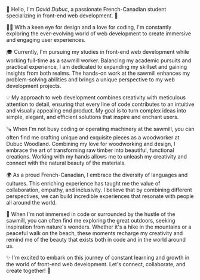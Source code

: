 👋 Hello, I'm <em>David Dubuc</em>, a passionate French-Canadian student specializing in <span>front-end web </span> development. 🌟

👨‍💻 With a keen eye for design and a love for coding, I'm constantly exploring the ever-evolving world of web development to create immersive and engaging user experiences.

🎓 Currently, I'm pursuing my studies in front-end web development while working full-time as a sawmill worker. Balancing my academic pursuits and practical experience, I am dedicated to expanding my skillset and gaining insights from both realms. The hands-on work at the sawmill enhances my problem-solving abilities and brings a unique perspective to my web development projects.

💡 My approach to web development combines creativity with meticulous attention to detail, ensuring that every line of code contributes to an intuitive and visually appealing end product. My goal is to turn complex ideas into simple, elegant, and efficient solutions that inspire and enchant users.

🪚 When I'm not busy coding or operating machinery at the sawmill, you can often find me crafting unique and exquisite pieces as a woodworker at Dubuc Woodland. Combining my love for woodworking and design, I embrace the art of transforming raw timber into beautiful, functional creations. Working with my hands allows me to unleash my creativity and connect with the natural beauty of the materials.

🌍 As a proud French-Canadian, I embrace the diversity of languages and cultures. This enriching experience has taught me the value of collaboration, empathy, and inclusivity. I believe that by combining different perspectives, we can build incredible experiences that resonate with people all around the world.

🌱 When I'm not immersed in code or surrounded by the hustle of the sawmill, you can often find me exploring the great outdoors, seeking inspiration from nature's wonders. Whether it's a hike in the mountains or a peaceful walk on the beach, these moments recharge my creativity and remind me of the beauty that exists both in code and in the world around us.

✨ I'm excited to embark on this journey of constant learning and growth in the world of front-end web development. Let's connect, collaborate, and create together! 🌟
<div class="w3-border">
  <div class="w3-grey" style="height:24px;width:20%"></div>
</div>
